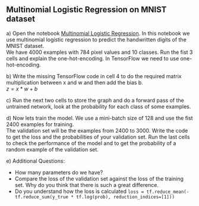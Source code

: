 ## Multinomial Logistic Regression on MNIST dataset

a) Open the notebook [Multinomial Logistic Regression](https://github.com/tensorchiefs/dl_course/blob/master/notebooks/Multinomial_Logistic_Regression.ipynb).
In this notebook we use multinomial logistic regression to predict the handwritten digits of the MNIST dataset.  
We have 4000 examples with 784 pixel values and 10 classes. Run the fist 3 cells and explain the one-hot-encoding. In TensorFlow we need to use one-hot-encoding. 

b) Write the missing TensorFlow code in cell 4 to do the required matrix multiplication between x and w and then add the bias b.  
$z=x*w+b$

c) Run the next two cells to store the graph and do a forward pass of the untrained network, look at the probability for each class of some examples.

d) Now lets train the model. We use a mini-batch size of 128 and use the fist 2400 examples for training.  
The validation set will be the examples from 2400 to 3000. Write the code to get the loss and the probabilities of your validation set.
Run the last cells to check the performance of the model and to get the probability of a random example of the validation set.

e) Additional Questions: 
  * How many parameters do we have? 
  * Compare the loss of the validation set against the loss of the training set. Why do you think that there is such a great difference.
  * Do you understand how the loss is calculated `loss = tf.reduce_mean(-tf.reduce_sum(y_true * tf.log(prob), reduction_indices=[1]))`
